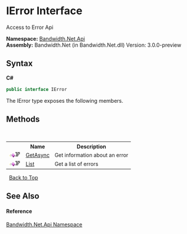 ﻿# IError Interface
 

Access to Error Api

**Namespace:**&nbsp;<a href ="N_Bandwidth_Net_Api.md">Bandwidth.Net.Api</a><br />**Assembly:**&nbsp;Bandwidth.Net (in Bandwidth.Net.dll) Version: 3.0.0-preview

## Syntax

**C#**<br />
``` C#
public interface IError
```

The IError type exposes the following members.


## Methods
&nbsp;<table><tr><th></th><th>Name</th><th>Description</th></tr><tr><td>![Public method](media/pubmethod.gif "Public method")![Code example](media/CodeExample.png "Code example")</td><td><a href ="M_Bandwidth_Net_Api_IError_GetAsync.md">GetAsync</a></td><td>
Get information about an error</td></tr><tr><td>![Public method](media/pubmethod.gif "Public method")![Code example](media/CodeExample.png "Code example")</td><td><a href ="M_Bandwidth_Net_Api_IError_List.md">List</a></td><td>
Get a list of errors</td></tr></table>&nbsp;
<a href="#ierror-interface">Back to Top</a>

## See Also


#### Reference
<a href ="N_Bandwidth_Net_Api.md">Bandwidth.Net.Api Namespace</a><br />